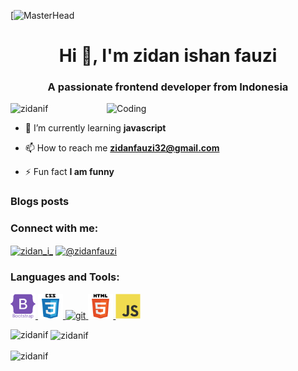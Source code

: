 [![MasterHead](https://res.cloudinary.com/practicaldev/image/fetch/s--06fMZcvh--/c_imagga_scale,f_auto,fl_progressive,h_900,q_auto,w_1600/https://dev-to-uploads.s3.amazonaws.com/i/guhvpoderb4koy6xibqv.png)
<h1 align="center">Hi 👋, I'm zidan ishan fauzi</h1>
<h3 align="center">A passionate frontend developer from Indonesia</h3>

<img align="right" alt="Coding" width="350" src="https://encrypted-tbn0.gstatic.com/images?q=tbn:ANd9GcTvnj_deKqlO_m3vDnfvF-Oh2-gOU6ZJ5zhpg&usqp=CAU">

<p align="left"> <img src="https://komarev.com/ghpvc/?username=zidanif&label=Profile%20views&color=0e75b6&style=flat" alt="zidanif" /> </p>

- 🌱 I’m currently learning **javascript**

- 📫 How to reach me **zidanfauzi32@gmail.com**

- ⚡ Fun fact **I am funny**

### Blogs posts
<!-- BLOG-POST-LIST:START -->
<!-- BLOG-POST-LIST:END -->

<h3 align="left">Connect with me:</h3>
<p align="left">
<a href="https://instagram.com/zidan_i_" target="blank"><img align="center" src="https://raw.githubusercontent.com/rahuldkjain/github-profile-readme-generator/master/src/images/icons/Social/instagram.svg" alt="zidan_i_" height="30" width="40" /></a>
<a href="https://medium.com/@zidanfauzi" target="blank"><img align="center" src="https://raw.githubusercontent.com/rahuldkjain/github-profile-readme-generator/master/src/images/icons/Social/medium.svg" alt="@zidanfauzi" height="30" width="40" /></a>
</p>

<h3 align="left">Languages and Tools:</h3>
<p align="left"> <a href="https://getbootstrap.com" target="_blank" rel="noreferrer"> <img src="https://raw.githubusercontent.com/devicons/devicon/master/icons/bootstrap/bootstrap-plain-wordmark.svg" alt="bootstrap" width="40" height="40"/> </a> <a href="https://www.w3schools.com/css/" target="_blank" rel="noreferrer"> <img src="https://raw.githubusercontent.com/devicons/devicon/master/icons/css3/css3-original-wordmark.svg" alt="css3" width="40" height="40"/> </a> <a href="https://git-scm.com/" target="_blank" rel="noreferrer"> <img src="https://www.vectorlogo.zone/logos/git-scm/git-scm-icon.svg" alt="git" width="40" height="40"/> </a> <a href="https://www.w3.org/html/" target="_blank" rel="noreferrer"> <img src="https://raw.githubusercontent.com/devicons/devicon/master/icons/html5/html5-original-wordmark.svg" alt="html5" width="40" height="40"/> </a> <a href="https://developer.mozilla.org/en-US/docs/Web/JavaScript" target="_blank" rel="noreferrer"> <img src="https://raw.githubusercontent.com/devicons/devicon/master/icons/javascript/javascript-original.svg" alt="javascript" width="40" height="40"/> </a> </p>

<p><img align="left" src="https://github-readme-stats.vercel.app/api/top-langs?username=zidanif&show_icons=true&locale=en&layout=compact" alt="zidanif" /></p>

<p>&nbsp;<img align="center" src="https://github-readme-stats.vercel.app/api?username=zidanif&show_icons=true&locale=en" alt="zidanif" /></p>

<p><img align="center" src="https://github-readme-streak-stats.herokuapp.com/?user=zidanif&" alt="zidanif" /></p>
